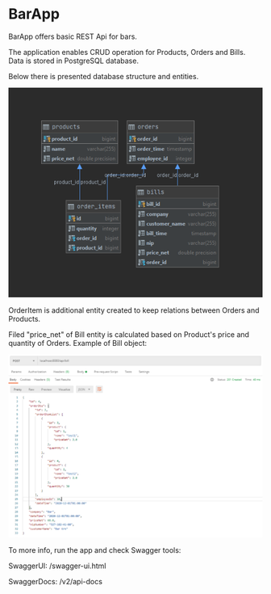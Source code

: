 # BarApp

BarApp offers basic REST Api for bars. 

The application enables CRUD operation for Products, Orders and Bills.
Data is stored in PostgreSQL database.

Below there is presented database structure and entities.

![](resources/images/db_structure.png)

OrderItem is additional entity created to keep relations between Orders and Products.

Filed "price_net" of Bill entity is calculated based on Product's price and quantity of Orders.
Example of Bill object:

![](resources/images/bill_post.png)

To more info, run the app and check Swagger tools:

SwaggerUI:
/swagger-ui.html

SwaggerDocs:
/v2/api-docs
